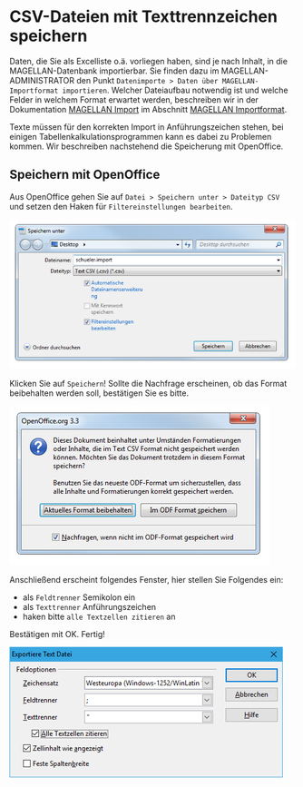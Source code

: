 # CSV-Dateien mit Texttrennzeichen speichern

Daten, die Sie als Excelliste o.ä. vorliegen haben, sind je nach Inhalt, in die MAGELLAN-Datenbank importierbar. Sie finden dazu im MAGELLAN-ADMINISTRATOR den Punkt `Datenimporte > Daten über MAGELLAN-Importformat importieren`. Welcher Dateiaufbau notwendig ist und welche Felder in welchem Format erwartet werden, beschreiben wir in der Dokumentation [MAGELLAN Import](https://doc.magellan6-import.stueber.de/) im Abschnitt [MAGELLAN Importformat](https://doc.magellan-import.stueber.de/MagImp/magellan-importformat.html).

Texte müssen für den korrekten Import in Anführungszeichen stehen, bei einigen Tabellenkalkulationsprogrammen kann es dabei zu Problemen kommen. Wir beschreiben nachstehend die Speicherung mit OpenOffice.

## Speichern mit OpenOffice

Aus OpenOffice gehen Sie auf `Datei > Speichern unter > Dateityp CSV` und setzen den Haken für `Filtereinstellungen bearbeiten`.

![Filtereinstellungen bearbeiten bitte anhaken!](../images/csv1.png)

Klicken Sie auf `Speichern`! Sollte die Nachfrage erscheinen, ob das Format beibehalten werden soll, bestätigen Sie es bitte.

![Aktuelles Format beibehalten!](../images/csv2.png)

Anschließend erscheint folgendes Fenster, hier stellen Sie Folgendes ein:
* als `Feldtrenner` Semikolon ein
* als `Texttrenner` Anführungszeichen
* haken bitte `alle Textzellen zitieren` an

Bestätigen mit OK. Fertig!

![Wählen Sie Feld- und Texttrenner!](../images/csv3.png)
